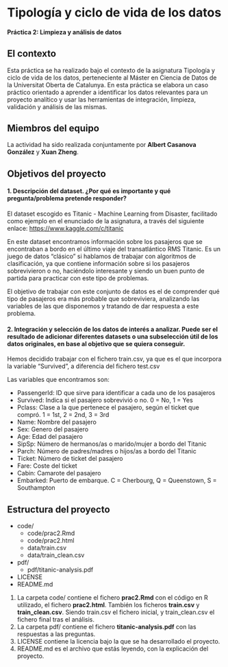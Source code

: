 # Tipología y ciclo de vida de los datos
#### Práctica 2: Limpieza y análisis de datos

## El contexto
Esta práctica se ha realizado bajo el contexto de la asignatura Tipología y ciclo de vida de los datos, perteneciente al
Máster en Ciencia de Datos de la Universitat Oberta de Catalunya. En esta práctica se elabora un caso práctico orientado a aprender a identificar los datos
relevantes para un proyecto analítico y usar las herramientas de integración, limpieza, validación
y análisis de las mismas.

## Miembros del equipo
La actividad ha sido realizada conjuntamente por **Albert Casanova González** y **Xuan Zheng**.

## Objetivos del proyecto

#### 1. Descripción del dataset. ¿Por qué es importante y qué pregunta/problema pretende responder?

El dataset escogido es Titanic - Machine Learning from Disaster, facilitado como ejemplo en el enunciado de la asignatura, a través del siguiente enlace: https://www.kaggle.com/c/titanic

En este dataset encontramos información sobre los pasajeros que se encontraban a bordo en el último viaje del transatlántico RMS Titanic. Es un juego de datos “clásico” si hablamos de trabajar con algoritmos de clasificación, ya que contiene información sobre si los pasajeros sobrevivieron o no, haciéndolo interesante y siendo un buen punto de partida para practicar con este tipo de problemas.

El objetivo de trabajar con este conjunto de datos es el de comprender qué tipo de pasajeros era más probable que sobreviviera, analizando las variables de las que disponemos y tratando de dar respuesta a este problema.

#### 2. Integración y selección de los datos de interés a analizar. Puede ser el resultado de adicionar diferentes datasets o una subselección útil de los datos originales, en base al objetivo que se quiera conseguir.

Hemos decidido trabajar con el fichero train.csv, ya que es el que incorpora la variable “Survived”, a diferencia del fichero test.csv

Las variables que encontramos son:

-	PassengerId: ID que sirve para identificar a cada uno de los pasajeros
-	Survived: Indica si el pasajero sobrevivió o no. 0 = No, 1 = Yes
-	Pclass: Clase a la que pertenece el pasajero, según el ticket que compró. 1 = 1st, 2 = 2nd, 3 = 3rd
-	Name: Nombre del pasajero
-	Sex: Genero del pasajero
-	Age: Edad del pasajero
-	SipSp: Número de hermanos/as o marido/mujer a bordo del Titanic
-	Parch: Número de padres/madres o hijos/as a bordo del Titanic
-	Ticket: Número de ticket del pasajero
-	Fare: Coste del ticket
-	Cabin: Camarote del pasajero
-	Embarked: Puerto de embarque. C = Cherbourg, Q = Queenstown, S = Southampton

## Estructura del proyecto

* code/
  * code/prac2.Rmd
  * code/prac2.html
  * data/train.csv
  * data/train_clean.csv
* pdf/
  * pdf/titanic-analysis.pdf
* LICENSE
* README.md

1. La carpeta code/ contiene el fichero **prac2.Rmd** con el código en R utilizado, el fichero **prac2.html**. También los ficheros **train.csv** y **train_clean.csv**. Siendo train.csv el fichero inicial, y train_clean.csv el fichero final tras el análisis.
2. La carpeta pdf/ contiene el fichero **titanic-analysis.pdf** con las respuestas a las preguntas.
3. LICENSE contiene la licencia bajo la que se ha desarrollado el proyecto.
4. README.md es el archivo que estás leyendo, con la explicación del proyecto.


